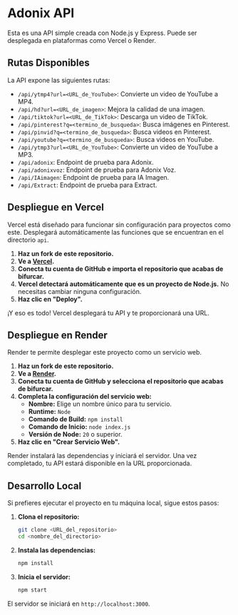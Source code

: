 # Adonix API

Esta es una API simple creada con Node.js y Express. Puede ser desplegada en plataformas como Vercel o Render.

## Rutas Disponibles

La API expone las siguientes rutas:

- `/api/ytmp4?url=<URL_de_YouTube>`: Convierte un video de YouTube a MP4.
- `/api/hd?url=<URL_de_imagen>`: Mejora la calidad de una imagen.
- `/api/tiktok?url=<URL_de_TikTok>`: Descarga un video de TikTok.
- `/api/pinterest?q=<termino_de_busqueda>`: Busca imágenes en Pinterest.
- `/api/pinvid?q=<termino_de_busqueda>`: Busca videos en Pinterest.
- `/api/youtube?q=<termino_de_busqueda>`: Busca videos en YouTube.
- `/api/ytmp3?url=<URL_de_YouTube>`: Convierte un video de YouTube a MP3.
- `/api/adonix`: Endpoint de prueba para Adonix.
- `/api/adonixvoz`: Endpoint de prueba para Adonix Voz.
- `/api/IAimagen`: Endpoint de prueba para IA Imagen.
- `/api/Extract`: Endpoint de prueba para Extract.

## Despliegue en Vercel

Vercel está diseñado para funcionar sin configuración para proyectos como este. Desplegará automáticamente las funciones que se encuentran en el directorio `api`.

1.  **Haz un fork de este repositorio.**
2.  **Ve a [Vercel](https://vercel.com/new).**
3.  **Conecta tu cuenta de GitHub e importa el repositorio que acabas de bifurcar.**
4.  **Vercel detectará automáticamente que es un proyecto de Node.js.** No necesitas cambiar ninguna configuración.
5.  **Haz clic en "Deploy".**

¡Y eso es todo! Vercel desplegará tu API y te proporcionará una URL.

## Despliegue en Render

Render te permite desplegar este proyecto como un servicio web.

1.  **Haz un fork de este repositorio.**
2.  **Ve a [Render](https://dashboard.render.com/new/web).**
3.  **Conecta tu cuenta de GitHub y selecciona el repositorio que acabas de bifurcar.**
4.  **Completa la configuración del servicio web:**
    *   **Nombre:** Elige un nombre único para tu servicio.
    *   **Runtime:** `Node`
    *   **Comando de Build:** `npm install`
    *   **Comando de Inicio:** `node index.js`
    *   **Versión de Node:** `20` o superior.
5.  **Haz clic en "Crear Servicio Web".**

Render instalará las dependencias y iniciará el servidor. Una vez completado, tu API estará disponible en la URL proporcionada.

## Desarrollo Local

Si prefieres ejecutar el proyecto en tu máquina local, sigue estos pasos:

1.  **Clona el repositorio:**
    ```bash
    git clone <URL_del_repositorio>
    cd <nombre_del_directorio>
    ```

2.  **Instala las dependencias:**
    ```bash
    npm install
    ```

3.  **Inicia el servidor:**
    ```bash
    npm start
    ```

El servidor se iniciará en `http://localhost:3000`.
